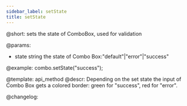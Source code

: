 ```yaml
---
sidebar_label: setState
title: setState
---          
```


@short: sets the state of ComboBox, used for validation


@params:
- state 	string 		the state of Combo Box:"default"|"error"|"success"



@example:
combo.setState("success");


@template: api_method
@descr:
Depending on the set state the input of Combo Box gets a colored border: green for "success", red for "error".




@changelog:


